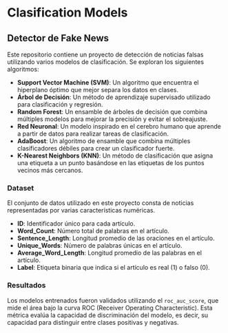 # Clasification Models
## Detector de Fake News

Este repositorio contiene un proyecto de detección de noticias falsas utilizando varios modelos de clasificación. Se exploran los siguientes algoritmos:

- **Support Vector Machine (SVM)**: Un algoritmo que encuentra el hiperplano óptimo que mejor separa los datos en clases.
- **Árbol de Decisión**: Un método de aprendizaje supervisado utilizado para clasificación y regresión.
- **Random Forest**: Un ensamble de árboles de decisión que combina múltiples modelos para mejorar la precisión y evitar el sobreajuste.
- **Red Neuronal**: Un modelo inspirado en el cerebro humano que aprende a partir de datos para realizar tareas de clasificación.
- **AdaBoost**: Un algoritmo de ensamble que combina múltiples clasificadores débiles para crear un clasificador fuerte.
- **K-Nearest Neighbors (KNN)**: Un método de clasificación que asigna una etiqueta a un punto basándose en las etiquetas de los puntos vecinos más cercanos.

### Dataset

El conjunto de datos utilizado en este proyecto consta de noticias representadas por varias características numéricas.

- **ID**: Identificador único para cada artículo.
- **Word_Count**: Número total de palabras en el artículo.
- **Sentence_Length**: Longitud promedio de las oraciones en el artículo.
- **Unique_Words**: Número de palabras únicas en el artículo.
- **Average_Word_Length**: Longitud promedio de las palabras en el artículo.
- **Label**: Etiqueta binaria que indica si el artículo es real (1) o falso (0).

### Resultados

Los modelos entrenados fueron validados utilizando el `roc_auc_score`, que mide el área bajo la curva ROC (Receiver Operating Characteristic). Esta métrica evalúa la capacidad de discriminación del modelo, es decir, su capacidad para distinguir entre clases positivas y negativas.


